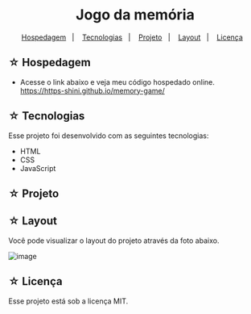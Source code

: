 <h1 align="center">Jogo da memória</h1>

<p align="center">
  <a href="#-hospedagem">Hospedagem</a>&nbsp;&nbsp;&nbsp;|&nbsp;&nbsp;&nbsp;
  <a href="#-tecnologias">Tecnologias</a>&nbsp;&nbsp;&nbsp;|&nbsp;&nbsp;&nbsp;
  <a href="#-projeto">Projeto</a>&nbsp;&nbsp;&nbsp;|&nbsp;&nbsp;&nbsp;
  <a href="#-layout">Layout</a>&nbsp;&nbsp;&nbsp;|&nbsp;&nbsp;&nbsp;
  <a href="#-licença">Licença</a>&nbsp;&nbsp;&nbsp;
</p>

## ☆ Hospedagem

- Acesse o link abaixo e veja meu código hospedado online.<br>
https://https-shini.github.io/memory-game/

## ☆ Tecnologias

Esse projeto foi desenvolvido com as seguintes tecnologias:
- HTML
- CSS
- JavaScript

## ☆ Projeto

## ☆ Layout

Você pode visualizar o layout do projeto através da foto abaixo.<br>

![image](https://user-images.githubusercontent.com/100307080/234482581-7856b389-ffbd-438e-b95b-5454fabf57e4.png)

## ☆ Licença

Esse projeto está sob a licença MIT.
